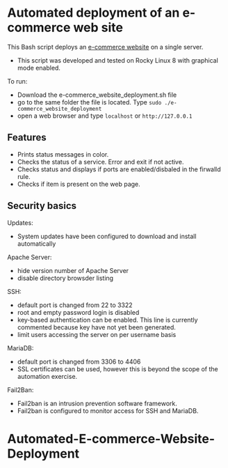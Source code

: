 # Automated deployment of an e-commerce web site

This Bash script deploys an [e-commerce website](https://github.com/jacob5412/PHP-ecommerce) on a single server.

- This script was developed and tested on Rocky Linux 8 with graphical mode enabled.

To run:
- Download the e-commerce_website_deployment.sh file
- go to the same folder the file is located. Type ```sudo ./e-commerce_website_deployment```
- open a web browser and type ```localhost``` or ```http://127.0.0.1```

## Features

- Prints status messages in color.
- Checks the status of a service. Error and exit if not active.
- Checks status and displays if ports are enabled/disbaled in the firwalld rule.
- Checks if item is present on the web page.

## Security basics
Updates:
- System updates have been configured to download and install automatically

Apache Server:
- hide version number of Apache Server
- disable directory browsder listing

SSH:
- default port is changed from 22 to 3322
- root and empty password login is disabled
- key-based authentication can be enabled. This line is currently commented because key have not yet been generated.
- limit users accessing the server on per username basis

MariaDB:
- default port is changed from 3306 to 4406
- SSL certificates can be used, however this is beyond the scope of the automation exercise.

Fail2Ban:
- Fail2ban is an intrusion prevention software framework.
- Fail2ban is configured to monitor access for SSH and MariaDB.
# Automated-E-commerce-Website-Deployment
